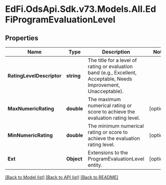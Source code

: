 # EdFi.OdsApi.Sdk.v73.Models.All.EdFiProgramEvaluationLevel

## Properties

Name | Type | Description | Notes
------------ | ------------- | ------------- | -------------
**RatingLevelDescriptor** | **string** | The title for a level of rating or evaluation band (e.g., Excellent, Acceptable, Needs Improvement, Unacceptable). | 
**MaxNumericRating** | **double** | The maximum numerical rating or score to achieve the evaluation rating level. | [optional] 
**MinNumericRating** | **double** | The minimum numerical rating or score to achieve the evaluation rating level. | [optional] 
**Ext** | **Object** | Extensions to the ProgramEvaluationLevel entity. | [optional] 

[[Back to Model list]](../../README.md#documentation-for-models) [[Back to API list]](../../README.md#documentation-for-api-endpoints) [[Back to README]](../../README.md)

